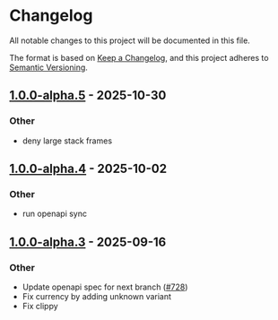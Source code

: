 # Changelog
All notable changes to this project will be documented in this file.

The format is based on [Keep a Changelog](https://keepachangelog.com/en/1.0.0/),
and this project adheres to [Semantic Versioning](https://semver.org/spec/v2.0.0.html).


## [1.0.0-alpha.5](https://github.com/arlyon/async-stripe/compare/async-stripe-checkout-v1.0.0-alpha.4...async-stripe-checkout-v1.0.0-alpha.5) - 2025-10-30

### Other

- deny large stack frames

## [1.0.0-alpha.4](https://github.com/arlyon/async-stripe/compare/async-stripe-checkout-v1.0.0-alpha.3...async-stripe-checkout-v1.0.0-alpha.4) - 2025-10-02

### Other

- run openapi sync

## [1.0.0-alpha.3](https://github.com/arlyon/async-stripe/compare/async-stripe-checkout-v1.0.0-alpha.2...async-stripe-checkout-v1.0.0-alpha.3) - 2025-09-16

### Other

- Update openapi spec for next branch ([#728](https://github.com/arlyon/async-stripe/pull/728))
- Fix currency by adding unknown variant
- Fix clippy
